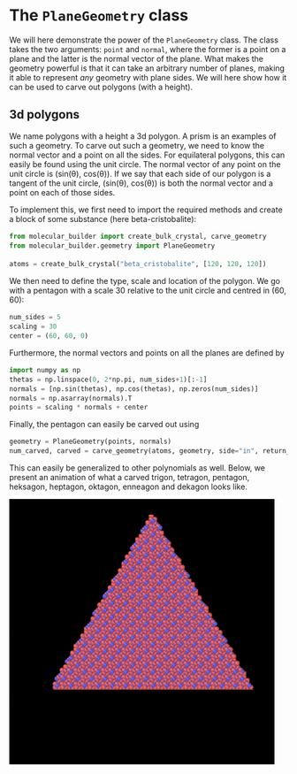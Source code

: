 # The ```PlaneGeometry``` class
We will here demonstrate the power of the ```PlaneGeometry``` class. The class takes the two arguments: ```point``` and ```normal```, where the former is a point on a plane and the latter is the normal vector of the plane. What makes the geometry powerful is that it can take an arbitrary number of planes, making it able to represent _any_ geometry with plane sides. We will here show how it can be used to carve out polygons (with a height). 

## 3d polygons
We name polygons with a height a 3d polygon. A prism is an examples of such a geometry. To carve out such a geometry, we need to know the normal vector and a point on all the sides. For equilateral polygons, this can easily be found using the unit circle. The normal vector of any point on the unit circle is (sin(θ), cos(θ)). If we say that each side of our polygon is a tangent of the unit circle, (sin(θ), cos(θ)) is both the normal vector and a point on each of those sides. 

To implement this, we first need to import the required methods and create a block of some substance (here beta-cristobalite):
``` python
from molecular_builder import create_bulk_crystal, carve_geometry
from molecular_builder.geometry import PlaneGeometry

atoms = create_bulk_crystal("beta_cristobalite", [120, 120, 120])
```

We then need to define the type, scale and location of the polygon. We go with a pentagon with a scale 30 relative to the unit circle and centred in (60, 60):
``` python
num_sides = 5
scaling = 30
center = (60, 60, 0)
```

Furthermore, the normal vectors and points on all the planes are defined by
``` python
import numpy as np
thetas = np.linspace(0, 2*np.pi, num_sides+1)[:-1]
normals = [np.sin(thetas), np.cos(thetas), np.zeros(num_sides)]
normals = np.asarray(normals).T
points = scaling * normals + center
```

Finally, the pentagon can easily be carved out using
``` python
geometry = PlaneGeometry(points, normals)
num_carved, carved = carve_geometry(atoms, geometry, side="in", return_carved=True)
```

This can easily be generalized to other polynomials as well. Below, we present an animation of what a carved trigon, tetragon, pentagon, heksagon, heptagon, oktagon, enneagon and dekagon looks like.

![Polygons](polygons.gif)
